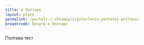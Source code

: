 ```yaml
---
title: в Полтаве
layout: place
permalink: /pechati-i-shtampy/izgotovlenie-pechatej-poltava/
breadcrumb: Печати в Полтаве
---
```


Полтава тест
